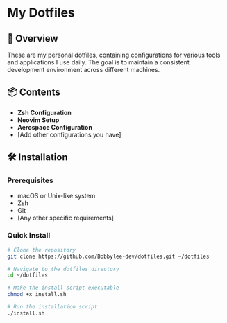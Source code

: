 # My Dotfiles

## 🚀 Overview

These are my personal dotfiles, containing configurations for various tools and applications I use daily. The goal is to maintain a consistent development environment across different machines.

## 📦 Contents

- **Zsh Configuration**
- **Neovim Setup**
- **Aerospace Configuration**
- [Add other configurations you have]

## 🛠 Installation

### Prerequisites

- macOS or Unix-like system
- Zsh
- Git
- [Any other specific requirements]

### Quick Install

```bash
# Clone the repository
git clone https://github.com/Bobbylee-dev/dotfiles.git ~/dotfiles

# Navigate to the dotfiles directory
cd ~/dotfiles

# Make the install script executable
chmod +x install.sh

# Run the installation script
./install.sh
```
